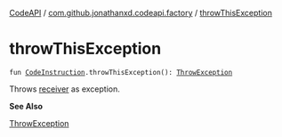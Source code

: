 [CodeAPI](../index.md) / [com.github.jonathanxd.codeapi.factory](index.md) / [throwThisException](.)

# throwThisException

`fun `[`CodeInstruction`](../com.github.jonathanxd.codeapi/-code-instruction.md)`.throwThisException(): `[`ThrowException`](../com.github.jonathanxd.codeapi.base/-throw-exception/index.md)

Throws [receiver](../com.github.jonathanxd.codeapi/-code-instruction.md) as exception.

**See Also**

[ThrowException](../com.github.jonathanxd.codeapi.base/-throw-exception/index.md)

